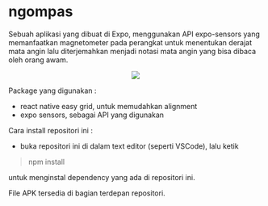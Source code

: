 # ngompas
Sebuah aplikasi yang dibuat di Expo, menggunakan API expo-sensors yang memanfaatkan magnetometer pada perangkat untuk menentukan derajat mata angin lalu diterjemahkan
menjadi notasi mata angin yang bisa dibaca oleh orang awam.

<p align="center">
  <img 
    src="https://github.com/usagi13/ngompas/blob/master/assets/icon.png"
  >
</p>

Package yang digunakan :

- react native easy grid, untuk memudahkan alignment
- expo sensors, sebagai API yang digunakan

Cara install repositori ini :

- buka repositori ini di dalam text editor (seperti VSCode), lalu ketik
> npm install

untuk menginstal dependency yang ada di repositori ini.

File APK tersedia di bagian terdepan repositori.

